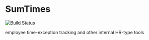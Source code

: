 SumTimes
=========

[![Build Status](https://travis-ci.org/talho/sum_times.png)](https://travis-ci.org/talho/sum_times)

employee time-exception tracking and other internal HR-type tools
